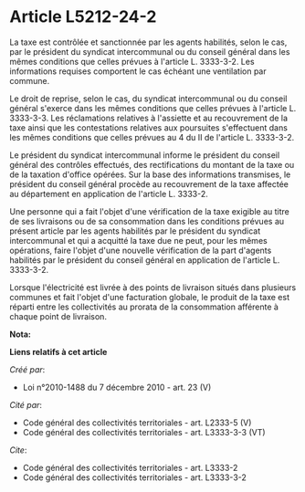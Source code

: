 # Article L5212-24-2

La taxe est contrôlée et sanctionnée par les agents habilités, selon le cas, par le président du syndicat intercommunal ou du
conseil général dans les mêmes conditions que celles prévues à l'article L. 3333-3-2. Les informations requises comportent le
cas échéant une ventilation par commune. 

Le droit de reprise, selon le cas, du syndicat intercommunal ou du conseil général s'exerce dans les mêmes conditions que
celles prévues à l'article L. 3333-3-3. Les réclamations relatives à l'assiette et au recouvrement de la taxe ainsi que les
contestations relatives aux poursuites s'effectuent dans les mêmes conditions que celles prévues au 4 du II de l'article L.
3333-3-2. 

Le président du syndicat intercommunal informe le président du conseil général des contrôles effectués, des rectifications du
montant de la taxe ou de la taxation d'office opérées. Sur la base des informations transmises, le président du conseil
général procède au recouvrement de la taxe affectée au département en application de l'article L. 3333-2. 

Une personne qui a fait l'objet d'une vérification de la taxe exigible au titre de ses livraisons ou de sa consommation dans
les conditions prévues au présent article par les agents habilités par le président du syndicat intercommunal et qui a
acquitté la taxe due ne peut, pour les mêmes opérations, faire l'objet d'une nouvelle vérification de la part d'agents
habilités par le président du conseil général en application de l'article L. 3333-3-2. 

Lorsque l'électricité est livrée à des points de livraison situés dans plusieurs communes et fait l'objet d'une facturation
globale, le produit de la taxe est réparti entre les collectivités au prorata de la consommation afférente à chaque point de
livraison.

**Nota:**



**Liens relatifs à cet article**

_Créé par_:

  - Loi n°2010-1488 du 7 décembre 2010 - art. 23 (V)

_Cité par_:

  - Code général des collectivités territoriales - art. L2333-5 (V)
  - Code général des collectivités territoriales - art. L3333-3-3 (VT)

_Cite_:

  - Code général des collectivités territoriales - art. L3333-2
  - Code général des collectivités territoriales - art. L3333-3-2
